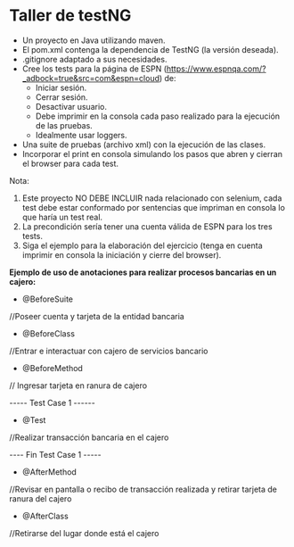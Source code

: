 # Taller de testNG

- Un proyecto en Java utilizando maven.
- El pom.xml contenga la dependencia de TestNG (la versión deseada).
- .gitignore adaptado a sus necesidades.
- Cree los tests para la página de ESPN (https://www.espnqa.com/?_adbock=true&src=com&espn=cloud) de:
  * Iniciar sesión.
  * Cerrar sesión.
  * Desactivar usuario.
  * Debe imprimir en la consola cada paso realizado para la ejecución de las pruebas.
  * Idealmente usar loggers.
- Una suite de pruebas (archivo xml) con la ejecución de las clases.
- Incorporar el print en consola simulando los pasos que abren y cierran el browser para cada test.

Nota:
1. Este proyecto NO DEBE INCLUIR nada relacionado con selenium, cada test debe estar conformado por sentencias que impriman en consola lo que haría un test real.
2. La precondición sería tener una cuenta válida de ESPN para los tres tests.
3. Siga el ejemplo para la elaboración del ejercicio (tenga en cuenta imprimir en consola la iniciación y cierre del browser).

**Ejemplo de uso de anotaciones para realizar procesos bancarias en un cajero:**

- @BeforeSuite

//Poseer cuenta y tarjeta de la entidad bancaria

- @BeforeClass

//Entrar e interactuar con cajero de servicios bancario

- @BeforeMethod

// Ingresar tarjeta en ranura de cajero

----- Test Case 1 ------

- @Test

//Realizar transacción bancaria en el cajero

---- Fin Test Case 1 -----

- @AfterMethod

//Revisar en pantalla o recibo de transacción realizada y retirar tarjeta de ranura del cajero

- @AfterClass

//Retirarse del lugar donde está el cajero
